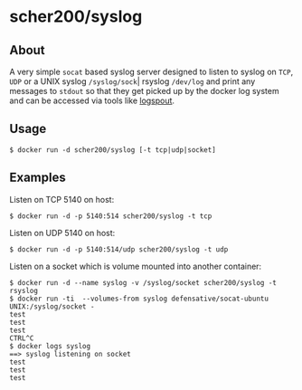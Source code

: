 # scher200/syslog

## About

A very simple `socat` based syslog server designed to listen to syslog on `TCP`, `UDP` or a UNIX syslog `/syslog/sock`| rsyslog `/dev/log` and print any messages to `stdout` so that they get picked up by the docker log system and can be accessed via tools like [logspout](http://github.com/gliderlabs/logspout).

## Usage

```
$ docker run -d scher200/syslog [-t tcp|udp|socket]
```

## Examples

Listen on TCP 5140 on host:

```
$ docker run -d -p 5140:514 scher200/syslog -t tcp
```

Listen on UDP 5140 on host:

```
$ docker run -d -p 5140:514/udp scher200/syslog -t udp
```

Listen on a socket which is volume mounted into another container:

```
$ docker run -d --name syslog -v /syslog/socket scher200/syslog -t rsyslog
$ docker run -ti  --volumes-from syslog defensative/socat-ubuntu UNIX:/syslog/socket -
test
test
test
CTRL^C
$ docker logs syslog
==> syslog listening on socket
test
test
test
```
